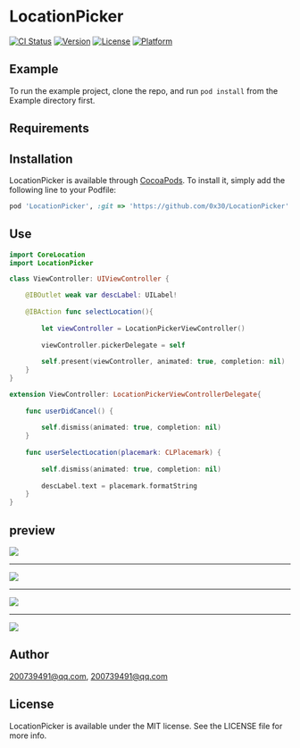 # LocationPicker

[![CI Status](https://img.shields.io/travis/200739491@qq.com/LocationPicker.svg?style=flat)](https://travis-ci.org/200739491@qq.com/LocationPicker)
[![Version](https://img.shields.io/cocoapods/v/LocationPicker.svg?style=flat)](https://cocoapods.org/pods/LocationPicker)
[![License](https://img.shields.io/cocoapods/l/LocationPicker.svg?style=flat)](https://cocoapods.org/pods/LocationPicker)
[![Platform](https://img.shields.io/cocoapods/p/LocationPicker.svg?style=flat)](https://cocoapods.org/pods/LocationPicker)

## Example

To run the example project, clone the repo, and run `pod install` from the Example directory first.

## Requirements

## Installation

LocationPicker is available through [CocoaPods](https://cocoapods.org). To install
it, simply add the following line to your Podfile:

```ruby
pod 'LocationPicker', :git => 'https://github.com/0x30/LocationPicker'
```

## Use

````swift
import CoreLocation
import LocationPicker

class ViewController: UIViewController {

    @IBOutlet weak var descLabel: UILabel!
    
    @IBAction func selectLocation(){
        
        let viewController = LocationPickerViewController()
        
        viewController.pickerDelegate = self
        
        self.present(viewController, animated: true, completion: nil)
    }
}

extension ViewController: LocationPickerViewControllerDelegate{
    
    func userDidCancel() {
        
        self.dismiss(animated: true, completion: nil)
    }
    
    func userSelectLocation(placemark: CLPlacemark) {
        
        self.dismiss(animated: true, completion: nil)
        
        descLabel.text = placemark.formatString
    }
}

````

## preview

![](docs/Assets/IMG_1350.PNG)

-------

![](docs/Assets/IMG_1351.PNG)

-------

![](docs/Assets/IMG_1352.PNG)

-------

![](docs/Assets/IMG_1353.PNG)

## Author

200739491@qq.com, 200739491@qq.com

## License

LocationPicker is available under the MIT license. See the LICENSE file for more info.
